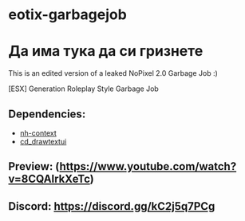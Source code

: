 # eotix-garbagejob
# Да има тука да си гризнете
This is an edited version of a leaked NoPixel 2.0 Garbage Job :)

[ESX] Generation Roleplay Style Garbage Job

## Dependencies:
- [nh-context](https://github.com/nighmares/nh-context)
- [cd_drawtextui](https://github.com/dsheedes/cd_drawtextui)

## Preview: (https://www.youtube.com/watch?v=8CQAIrkXeTc)

## Discord: https://discord.gg/kC2j5q7PCg
